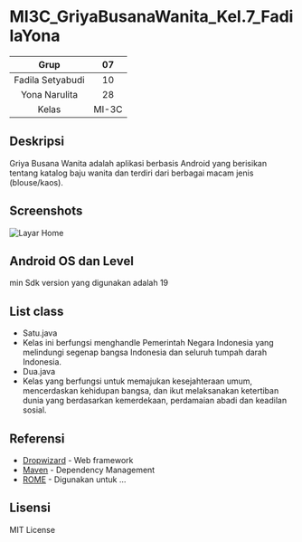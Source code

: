 # MI3C_GriyaBusanaWanita_Kel.7_FadilaYona
| Grup | 07 |
| :---------------: | :---------------:|
| Fadila Setyabudi                | 10 | 
| Yona Narulita		                | 28 |
| Kelas                        | MI-3C |


## Deskripsi
Griya Busana Wanita adalah aplikasi berbasis Android yang berisikan tentang katalog baju wanita dan terdiri dari berbagai macam jenis (blouse/kaos).

## Screenshots
![Layar Home](http://echarlie.co/wp-content/uploads/salon-booking-app-hareesh-dribbble-salon-design-app.jpg)

## Android OS dan Level
min Sdk version yang digunakan adalah 19

## List class
+ Satu.java
+ Kelas ini berfungsi menghandle Pemerintah Negara Indonesia yang melindungi segenap bangsa Indonesia dan seluruh tumpah darah Indonesia.
+ Dua.java
+ Kelas yang berfungsi untuk memajukan kesejahteraan umum, mencerdaskan kehidupan bangsa, dan ikut melaksanakan ketertiban dunia yang berdasarkan kemerdekaan, perdamaian abadi dan keadilan sosial.

## Referensi
* [Dropwizard](http://www.dropwizard.io/1.0.2/docs/) - Web framework
* [Maven](https://maven.apache.org/) - Dependency Management
* [ROME](https://rometools.github.io/rome/) - Digunakan untuk ...

## Lisensi
MIT License

